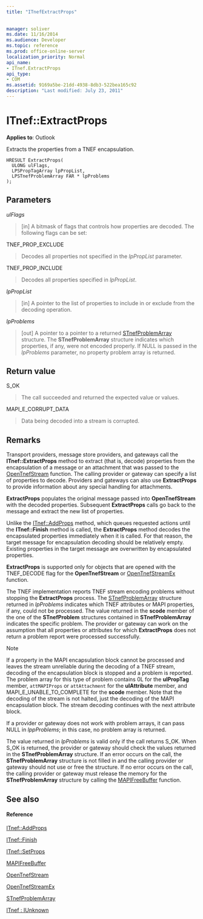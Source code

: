 ```yaml
---
title: "ITnefExtractProps"
 
 
manager: soliver
ms.date: 11/16/2014
ms.audience: Developer
ms.topic: reference
ms.prod: office-online-server
localization_priority: Normal
api_name:
- ITnef.ExtractProps
api_type:
- COM
ms.assetid: 9169a5be-21dd-4938-8db3-522bea165c92
description: "Last modified: July 23, 2011"
---
```


# ITnef::ExtractProps

  
  
**Applies to**: Outlook 
  
Extracts the properties from a TNEF encapsulation. 
  
```
HRESULT ExtractProps(
  ULONG ulFlags,
  LPSPropTagArray lpPropList,
  LPSTnefProblemArray FAR * lpProblems
);
```

## Parameters

 _ulFlags_
  
> [in] A bitmask of flags that controls how properties are decoded. The following flags can be set:
    
TNEF_PROP_EXCLUDE 
  
> Decodes all properties not specified in the  _lpPropList_ parameter. 
    
TNEF_PROP_INCLUDE 
  
> Decodes all properties specified in  _lpPropList_.
    
 _lpPropList_
  
> [in] A pointer to the list of properties to include in or exclude from the decoding operation.
    
 _lpProblems_
  
> [out] A pointer to a pointer to a returned [STnefProblemArray](stnefproblemarray.md) structure. The **STnefProblemArray** structure indicates which properties, if any, were not encoded properly. If NULL is passed in the  _lpProblems_ parameter, no property problem array is returned. 
    
## Return value

S_OK 
  
> The call succeeded and returned the expected value or values.
    
MAPI_E_CORRUPT_DATA 
  
> Data being decoded into a stream is corrupted.
    
## Remarks

Transport providers, message store providers, and gateways call the **ITnef::ExtractProps** method to extract (that is, decode) properties from the encapsulation of a message or an attachment that was passed to the [OpenTnefStream](opentnefstream.md) function. The calling provider or gateway can specify a list of properties to decode. Providers and gateways can also use **ExtractProps** to provide information about any special handling for attachments. 
  
 **ExtractProps** populates the original message passed into **OpenTnefStream** with the decoded properties. Subsequent **ExtractProps** calls go back to the message and extract the new list of properties. 
  
Unlike the [ITnef::AddProps](itnef-addprops.md) method, which queues requested actions until the **ITnef::Finish** method is called, the **ExtractProps** method decodes the encapsulated properties immediately when it is called. For that reason, the target message for encapsulation decoding should be relatively empty. Existing properties in the target message are overwritten by encapsulated properties. 
  
 **ExtractProps** is supported only for objects that are opened with the TNEF_DECODE flag for the **OpenTnefStream** or [OpenTnefStreamEx](opentnefstreamex.md) function. 
  
The TNEF implementation reports TNEF stream encoding problems without stopping the **ExtractProps** process. The [STnefProblemArray](stnefproblemarray.md) structure returned in  _lpProblems_ indicates which TNEF attributes or MAPI properties, if any, could not be processed. The value returned in the **scode** member of the one of the **STnefProblem** structures contained in **STnefProblemArray** indicates the specific problem. The provider or gateway can work on the assumption that all properties or attributes for which **ExtractProps** does not return a problem report were processed successfully. 
  
> [!NOTE]
> If a property in the MAPI encapsulation block cannot be processed and leaves the stream unreliable during the decoding of a TNEF stream, decoding of the encapsulation block is stopped and a problem is reported. The problem array for this type of problem contains 0L for the **ulPropTag** member,  `attMAPIProps` or  `attAttachment` for the **ulAttribute** member, and MAPI_E_UNABLE_TO_COMPLETE for the **scode** member. Note that the decoding of the stream is not halted, just the decoding of the MAPI encapsulation block. The stream decoding continues with the next attribute block. 
  
If a provider or gateway does not work with problem arrays, it can pass NULL in  _lppProblems_; in this case, no problem array is returned. 
  
The value returned in  _lpProblems_ is valid only if the call returns S_OK. When S_OK is returned, the provider or gateway should check the values returned in the **STnefProblemArray** structure. If an error occurs on the call, the **STnefProblemArray** structure is not filled in and the calling provider or gateway should not use or free the structure. If no error occurs on the call, the calling provider or gateway must release the memory for the **STnefProblemArray** structure by calling the [MAPIFreeBuffer](mapifreebuffer.md) function. 
  
## See also

#### Reference

[ITnef::AddProps](itnef-addprops.md)
  
[ITnef::Finish](itnef-finish.md)
  
[ITnef::SetProps](itnef-setprops.md)
  
[MAPIFreeBuffer](mapifreebuffer.md)
  
[OpenTnefStream](opentnefstream.md)
  
[OpenTnefStreamEx](opentnefstreamex.md)
  
[STnefProblemArray](stnefproblemarray.md)
  
[ITnef : IUnknown](itnefiunknown.md)

